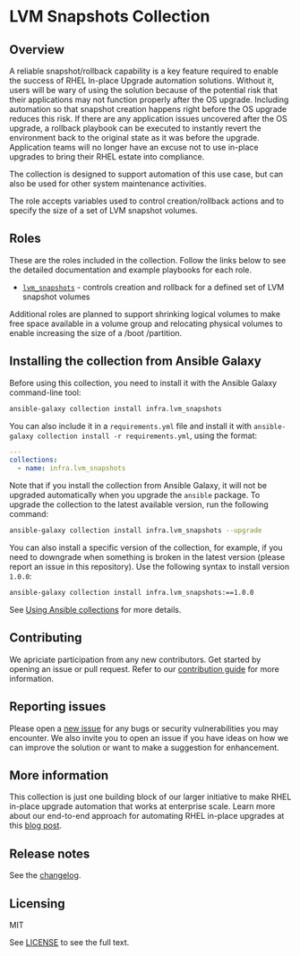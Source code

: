 # LVM Snapshots Collection

## Overview

A reliable snapshot/rollback capability is a key feature required to enable the success of RHEL In-place Upgrade automation solutions. Without it, users will be wary of using the solution because of the potential risk that their applications may not function properly after the OS upgrade. Including automation so that snapshot creation happens right before the OS upgrade reduces this risk. If there are any application issues uncovered after the OS upgrade, a rollback playbook can be executed to instantly revert the environment back to the original state as it was before the upgrade. Application teams will no longer have an excuse not to use in-place upgrades to bring their RHEL estate into compliance.

The collection is designed to support automation of this use case, but can also be used for other system maintenance activities.

The role accepts variables used to control creation/rollback actions and to specify the size of a set of LVM snapshot volumes.

## Roles

These are the roles included in the collection. Follow the links below to see the detailed documentation and example playbooks for each role.

- [`lvm_snapshots`](./roles/lvm_snapshots/) - controls creation and rollback for a defined set of LVM snapshot volumes

Additional roles are planned to support shrinking logical volumes to make free space available in a volume group and relocating physical volumes to enable increasing the size of a /boot /partition.

## Installing the collection from Ansible Galaxy

Before using this collection, you need to install it with the Ansible Galaxy command-line tool:

```bash
ansible-galaxy collection install infra.lvm_snapshots
```

You can also include it in a `requirements.yml` file and install it with `ansible-galaxy collection install -r requirements.yml`, using the format:

```yaml
---
collections:
  - name: infra.lvm_snapshots
```

Note that if you install the collection from Ansible Galaxy, it will not be upgraded automatically when you upgrade the `ansible` package. To upgrade the collection to the latest available version, run the following command:

```bash
ansible-galaxy collection install infra.lvm_snapshots --upgrade
```

You can also install a specific version of the collection, for example, if you need to downgrade when something is broken in the latest version (please report an issue in this repository). Use the following syntax to install version `1.0.0`:

```bash
ansible-galaxy collection install infra.lvm_snapshots:==1.0.0
```

See [Using Ansible collections](https://docs.ansible.com/ansible/devel/user_guide/collections_using.html) for more details.

## Contributing

We apriciate participation from any new contributors. Get started by opening an issue or pull request. Refer to our [contribution guide](CONTRIBUTING.md) for more information.

## Reporting issues

Please open a [new issue](https://github.com/swapdisk/lvm_snapshots/issues/new/choose) for any bugs or security vulnerabilities you may encounter. We also invite you to open an issue if you have ideas on how we can improve the solution or want to make a suggestion for enhancement.

## More information

This collection is just one building block of our larger initiative to make RHEL in-place upgrade automation that works at enterprise scale. Learn more about our end-to-end approach for automating RHEL in-place upgrades at this [blog post](https://red.ht/bobblog).

## Release notes

See the [changelog](https://github.com/swapdisk/lvm_snapshots/tree/main/CHANGELOG.rst).

## Licensing

MIT

See [LICENSE](LICENSE) to see the full text.

